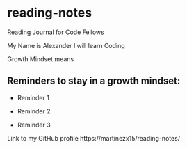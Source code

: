 # reading-notes
Reading Journal for Code Fellows

My Name is Alexander I will learn Coding

Growth Mindset means

## Reminders to stay in a growth mindset:

- Reminder 1 

- Reminder 2

- Reminder 3
 
Link to my GitHub profile   https://martinezx15/reading-notes/
